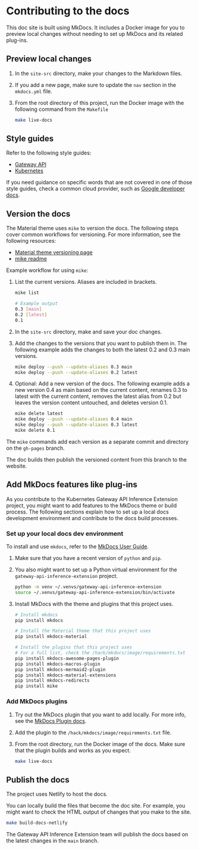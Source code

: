 # Contributing to the docs

This doc site is built using MkDocs. It includes a Docker image for you to preview local changes without needing to set up MkDocs and its related plug-ins.

## Preview local changes

1. In the `site-src` directory, make your changes to the Markdown files.

2. If you add a new page, make sure to update the `nav` section in the `mkdocs.yml` file.

3. From the root directory of this project, run the Docker image with the following command from the `Makefile`
   ```sh
   make live-docs
   ```

## Style guides

Refer to the following style guides:

* [Gateway API](https://gateway-api.sigs.k8s.io/contributing/style-guide/)
* [Kubernetes](https://kubernetes.io/docs/contribute/style/style-guide/)

If you need guidance on specific words that are not covered in one of those style guides, check a common cloud provider, such as [Google developer docs](https://developers.google.com/style).

## Version the docs

The Material theme uses `mike` to version the docs. The following steps cover common workflows for versioning. For more information, see the following resources:

* [Material theme versioning page](https://squidfunk.github.io/mkdocs-material/setup/setting-up-versioning/)
* [mike readme](https://github.com/jimporter/mike)

Example workflow for using `mike`:

1. List the current versions. Aliases are included in brackets.
   ```sh
   mike list

   # Example output
   0.3 [main]
   0.2 [latest]
   0.1
   ```

2. In the `site-src` directory, make and save your doc changes.

3. Add the changes to the versions that you want to publish them in. The following example adds the changes to both the latest 0.2 and 0.3 main versions.  
   ```sh
   mike deploy --push --update-aliases 0.3 main
   mike deploy --push --update-aliases 0.2 latest
   ```

4. Optional: Add a new version of the docs. The following example adds a new version 0.4 as main based on the current content, renames 0.3 to latest with the current content, removes the latest alias from 0.2 but leaves the version content untouched, and deletes version 0.1.
   ```sh
   mike delete latest
   mike deploy --push --update-aliases 0.4 main
   mike deploy --push --update-aliases 0.3 latest
   mike delete 0.1
   ```

The `mike` commands add each version as a separate commit and directory on the `gh-pages` branch.

The doc builds then publish the versioned content from this branch to the website.

## Add MkDocs features like plug-ins

As you contribute to the Kubernetes Gateway API Inference Extension project, you might want to add features to the MkDocs theme or build process. The following sections explain how to set up a local docs development environment and contribute to the docs build processes.

### Set up your local docs dev environment

To install and use `mkdocs`, refer to the [MkDocs User Guide](https://www.mkdocs.org/user-guide/).

1. Make sure that you have a recent version of `python` and `pip`.

2. You also might want to set up a Python virtual environment for the `gateway-api-inference-extension` project.
   ```sh
   python -m venv ~/.venvs/gateway-api-inference-extension
   source ~/.venvs/gateway-api-inference-extension/bin/activate
   ```

3. Install MkDocs with the theme and plugins that this project uses.
   ```sh
   # Install mkdocs
   pip install mkdocs
   
   # Install the Material theme that this project uses
   pip install mkdocs-material
   
   # Install the plugins that this project uses
   # For a full list, check the /hack/mkdocs/image/requirements.txt
   pip install mkdocs-awesome-pages-plugin
   pip install mkdocs-macros-plugin
   pip install mkdocs-mermaid2-plugin
   pip install mkdocs-material-extensions
   pip install mkdocs-redirects
   pip install mike
   ```

### Add MkDocs plugins

1. Try out the MkDocs plugin that you want to add locally. For more info, see the [MkDocs Plugin docs](https://squidfunk.github.io/mkdocs-material/plugins/).

2. Add the plugin to the `/hack/mkdocs/image/requirements.txt` file.

3. From the root directory, run the Docker image of the docs. Make sure that the plugin builds and works as you expect.
   ```sh
   make live-docs
   ```

## Publish the docs

The project uses Netlify to host the docs. 

You can locally build the files that become the doc site. For example, you might want to check the HTML output of changes that you make to the site.

```sh
make build-docs-netlify
```

The Gateway API Inference Extension team will publish the docs based on the latest changes in the `main` branch.